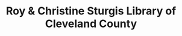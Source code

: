 ---
layout: repo
title: "Roy & Christine Sturgis Library of Cleveland County"
id: 1632
permalink: repos/1632/
---